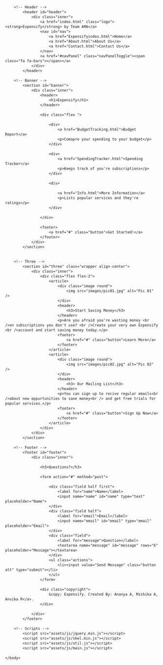 <!DOCTYPE HTML>

<html>
	<head>
		<title>Expensify by Team AMA</title>
		<meta charset="utf-8" />
		<meta name="viewport" content="width=device-width, initial-scale=1" />
		<link rel="stylesheet" href="assets/css/main.css" />
	</head>
	<body>

		<!-- Header -->
			<header id="header">
				<div class="inner">
					<a href="index.html" class="logo"><strong>Expensify</strong> by Team AMA</a>
					<nav id="nav">
						<a href="Expensifyindex.html">Home</a>
						<a href="About.html">About Us</a>
						<a href="Contact.html">Contact Us</a>
					</nav>
					<a href="#navPanel" class="navPanelToggle"><span class="fa fa-bars"></span></a>
				</div>
			</header>

		<!-- Banner -->
			<section id="banner">
				<div class="inner">
					<header>
						<h1>Expensify</h1>
					</header>

					<div class="flex ">

						<div>
							<a href="BudgetTracking.html">Budget Report</a>
							<p>Comapre your spending to your budget</p>
						</div>

						<div>
							<a href="SpendingTracker.html">Spending Tracker</a> 
							<p>Keeps track of you're subscriptions</p>
						</div>

						<div>

							<a href="Info.html">More Information</a>
							<p>Lists popular services and they're ratings</p>
						</div>

					</div>

					<footer>
						<a href="#" class="button">Get Started!</a>
					</footer>
				</div>
			</section>


		<!-- Three -->
			<section id="three" class="wrapper align-center">
				<div class="inner">
					<div class="flex flex-2">
						<article>
							<div class="image round">
								<img src="images/pic01.jpg" alt="Pic 01" />
							</div>
							<header>
								<h3>Start Saving Money</h3>
							</header>
							<p>Are you afraid you're wasting money <br />on subscriptions you don't use? <br />Create your very own Expensify <br />account and start saving money today.</p>
							<footer>
								<a href="#" class="button">Learn More</a>
							</footer>
						</article>
						<article>
							<div class="image round">
								<img src="images/pic02.jpg" alt="Pic 02" />
							</div>
							<header>
								<h3> Our Mailing List</h3>
							</header>
							<p>You can sign up to recive regular emails<br />about new oppurtunities to save money<br /> and get free trials for popular services.</p>
							<footer>
								<a href="#" class="button">Sign Up Now</a>
							</footer>
						</article>
					</div>
				</div>
			</section>

		<!-- Footer -->
			<footer id="footer">
				<div class="inner">

					<h3>Questions?</h3>

					<form action="#" method="post">

						<div class="field half first">
							<label for="name">Name</label>
							<input name="name" id="name" type="text" placeholder="Name">
						</div>
						<div class="field half">
							<label for="email">Email</label>
							<input name="email" id="email" type="email" placeholder="Email">
						</div>
						<div class="field">
							<label for="message">Question</label>
							<textarea name="message" id="message" rows="6" placeholder="Message"></textarea>
						</div>
						<ul class="actions">
							<li><input value="Send Message" class="button alt" type="submit"></li>
						</ul>
					</form>

					<div class="copyright">
						&copy; Expensify. Created By: Ananya A, Mishika A, Anvika R</a>.
					</div>

				</div>
			</footer>

		<!-- Scripts -->
			<script src="assets/js/jquery.min.js"></script>
			<script src="assets/js/skel.min.js"></script>
			<script src="assets/js/util.js"></script>
			<script src="assets/js/main.js"></script>

	</body>
</html>
